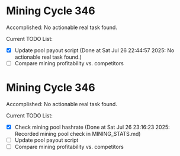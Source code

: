 # Mining Cycle 346

Accomplished: No actionable real task found.

Current TODO List:

- [x] Update pool payout script  (Done at Sat Jul 26 22:44:57 2025: No actionable real task found.)
- [ ] Compare mining profitability vs. competitors

# Mining Cycle 346

Accomplished: No actionable real task found.

Current TODO List:

- [x] Check mining pool hashrate  (Done at Sat Jul 26 23:16:23 2025: Recorded mining pool check in MINING_STATS.md)
- [ ] Update pool payout script
- [ ] Compare mining profitability vs. competitors